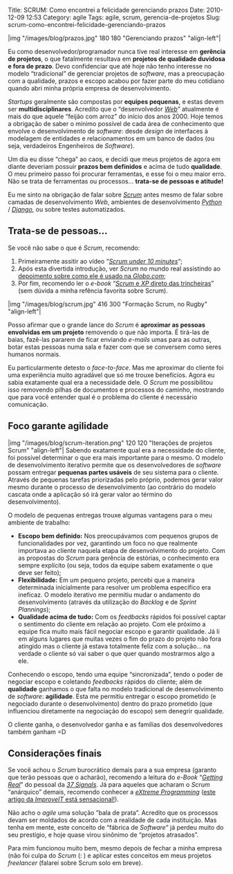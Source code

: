 Title: SCRUM: Como encontrei a felicidade gerenciando prazos
Date: 2010-12-09 12:53
Category: agile
Tags: agile, scrum, gerencia-de-projetos
Slug: scrum-como-encontrei-felicidade-gerenciando-prazos

|img "/images/blog/prazos.jpg" 180 180 "Gerenciando prazos" "align-left"|

Eu como desenvolvedor/programador nunca tive real interesse em
**gerência de projetos**, o que fatalmente resultava em **projetos de
qualidade duvidosa e fora de prazo**. Devo confidenciar que até hoje não
tenho interesse no modelo “tradicional” de gerenciar projetos de
*software*, mas a preocupação com a qualidade, prazos e escopo acabou
por fazer parte do meu cotidiano quando abri minha própria empresa de
desenvolvimento.

<!-- PELICAN_END_SUMMARY -->

*Startups* geralmente são compostas por **equipes pequenas**, e estas
devem ser **multidisciplinares**. Acredito que o “desenvolvedor
[*Web*][web]” atualmente é mais do que aquele “feijão com arroz” do início
dos anos 2000. Hoje temos a obrigação de saber o mínimo possível de cada
área de conhecimento que envolve o desenvolvimento de *software*: desde
*design* de interfaces à modelagem de entidades e relacionamentos em um
banco de dados (ou seja, verdadeiros Engenheiros de *Software*).

Um dia eu disse “chega” ao caos, e decidi que meus projetos de agora em
diante deveriam possuir **prazos bem definidos** e acima de tudo
**qualidade**. O meu primeiro passo foi procurar ferramentas, e esse foi
o meu maior erro. Não se trata de ferramentas ou processos… **trata-se
de pessoas e atitude!**

Eu me sinto na obrigação de falar sobre [*Scrum*][scrum] antes mesmo de falar
sobre camadas de desenvolvimento *Web*, ambientes de desenvolvimento
[*Python*][python] / [*Django*][django], ou sobre testes automatizados.


Trata-se de pessoas…
--------------------

Se você não sabe o que é *Scrum*, recomendo:

1.  Primeiramente assitir ao vídeo “[*Scrum under 10 minutes*][scrum_under_10_minutes]“;
2.  Após esta divertida introdução, ver *Scrum* no mundo real assistindo
    ao [depoimento sobre como ele é usado na *Globo.com*][scrum_globo];
3.  Por fim, recomendo ler o *e-book* “[*Scrum* e *XP* direto das
    trincheiras][scrum_e_xp]” (sem dúvida a minha refência favorita sobre Scrum).

|img "/images/blog/scrum.jpg" 416 300 "Formação Scrum, no Rugby" "align-left"|

Posso afirmar que o grande lance do
*Scrum* é **aproximar as pessoas envolvidas em um projeto** removendo o
que não importa. É tirá-las de baias, fazê-las pararem de ficar enviando
*e-mails* umas para as outras, botar estas pessoas numa sala e fazer com
que se conversem como seres humanos normais.

Eu particularmente detesto o *face-to-face*. Mas me aproximar do cliente
foi uma experiência muito agradável que só me trouxe benefícios. Agora
eu sabia exatamente qual era a necessidade dele. O *Scrum* me
possibilitou isso removendo pilhas de documentos e processos do caminho,
mostrando que para você entender qual é o problema do cliente é
necessário comunicação.


Foco garante agilidade
----------------------

|img "/images/blog/scrum-iteration.png" 120 120 "Iterações de projetos Scrum" "align-left"|
Sabendo exatamente qual era a necessidade do cliente, foi possível determinar
o que era mais importante para o mesmo. O modelo de desenvolvimento iterativo
permite que os desenvolvedores de *software* possam entregar **pequenas partes usáveis**
de seu sistema para o cliente. Através de pequenas tarefas priorizadas pelo próprio,
podemos gerar valor mesmo durante o processo de desenvolvimento (ao
contrário do modelo cascata onde a aplicação só irá gerar valor ao
término do desenvolvimento).

O modelo de pequenas entregas trouxe algumas vantagens para o meu
ambiente de trabalho:

-   **Escopo bem definido:** Nos preocupávamos com pequenos grupos de
    funcionalidades por vez, garantindo um foco no que realmente
    importava ao cliente naquela etapa de desenvolvimento do projeto.
    Com as propostas do *Scrum* para gerência de estórias, o
    conhecimento era sempre explícito (ou seja, todos da equipe sabem
    exatamente o que deve ser feito);
-   **Flexibilidade:** Em um pequeno projeto, percebi que a maneira
    determinada inicialmente para resolver um problema específico era
    ineficaz. O modelo iterativo me permitiu mudar o andamento do
    desenvolvimento (através da utilização do *Backlog* e de *Sprint
    Plannings*);
-   **Qualidade acima de tudo:** Com os *feedbacks* rápidos foi possível
    captar o sentimento do cliente em relação ao projeto. Com ele
    próximo a equipe fica muito mais fácil negociar escopo e garantir
    qualidade. Já li em alguns lugares que muitas vezes o fim do prazo
    do projeto não fora atingido mas o cliente já estava totalmente
    feliz com a solução… na verdade o cliente só vai saber o que quer
    quando mostrarmos algo a ele.

Conhecendo o escopo, tendo uma equipe “sincronizada”, tendo o poder de
negociar escopo e coletando *feedbacks* rápidos do cliente; além de
**qualidade** ganhamos o que falta no modelo tradicional de
desenvolvimento de *software*: **agilidade**. Esta me permitiu entregar
o escopo prometido (e negociado durante o desenvolvimento) dentro do
prazo prometido (que influenciou diretamente na negociação do escopo)
sem denegrir qualidade.

O cliente ganha, o desenvolvedor ganha e as famílias dos desenvolvedores
também ganham =D


Considerações finais
--------------------

Se você achou o *Scrum* burocrático demais para a sua empresa (garanto
que terão pessoas que o acharão), recomendo a leitura do *e-Book*
“[*Getting Real*][getting-real]” do pessoal da [*37 Signals*][37-signals].
Já para aqueles que acharam o *Scrum* “anárquico” demais, recomendo conhecer a [*eXtreme
Programming*][xp] ([este artigo da *ImproveIT* está sensacional!][improveit]).

Não acho o *agile* uma solução ”bala de prata”. Acredito que os
processos devam ser moldados de acordo com a realidade de cada
instituição. Mas tenha em mente, este conceito de “fábrica de *Software*”
já perdeu muito do seu prestígio, e hoje quase virou sinônimo de
“projetos atrasados”.

Para mim funcionou muito bem, mesmo depois de fechar a minha empresa
(não foi culpa do *Scrum* (: ) e aplicar estes conceitos em meus
projetos *freelancer* (falarei sobre Scrum solo em breve).

  [web]: {tag}web "Leia mais sobre Web"
  [scrum]: {tag}scrum "Leia mais sobre Scrum"
  [python]: {tag}python
    "Leia mais sobre Python"
  [django]: {tag}django
    "Leia mais sobre Django"
  [scrum_under_10_minutes]: http://www.youtube.com/watch?v=Q5k7a9YEoUI&feature=player_embedded
    "Aprenda Scrum em 10 minutos no Youtube"
  [scrum_globo]: http://remoteprocedurecall.wordpress.com/2009/05/22/scrum-na-globo/
    "Scrum na Globo.com"
  [scrum_e_xp]: http://www.infoq.com/minibooks/scrum-xp-from-the-trenches
    "Faça download do e-book. Necessário cadastro"
  [Formação Scrum, no Rugby]: http://klauslaube.com.br/media/blog/formacao-scrum.jpg
    "Formação Scrum, no Rugby"
  [getting-real]: http://gettingreal.37signals.com/GR_por.php "Leia "
  [37-signals]: http://37signals.com/
    "Os produtos da 37Signals são referências para todas as Startups de tecnologia"
  [xp]: http://pt.wikipedia.org/wiki/Programa%C3%A7%C3%A3o_extrema
    "Leia mais sobre eXtreme Programming no Wikipedia"
  [improveit]: http://improveit.com.br/xp
    "Uma documentação muito rica sobre XP"
